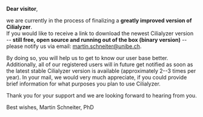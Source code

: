 <!-- ## Welcome to GitHub Pages -->
<!--
<div align="center"> 
   <a href="./index.html" style="font-size:25px;font-weight:600;"       >Home</a>  &nbsp;&nbsp;&nbsp;&nbsp;&nbsp;&nbsp;&nbsp;
   <a href="./download.html" style="font-size:25px;font-weight:400;"     >Download</a>  &nbsp;&nbsp;&nbsp;&nbsp;&nbsp;&nbsp;&nbsp;
   <a href="./tutorials.html" style="font-size:25px;font-weight:400;"    >Tutorials</a> &nbsp;&nbsp;&nbsp;&nbsp;&nbsp;&nbsp;&nbsp;
   <a href="./pinboard.html" style="font-size:25px;font-weight:400;"     >Pinboard</a>  &nbsp;&nbsp;&nbsp;&nbsp;&nbsp;&nbsp;&nbsp;
   <a href="./publications.html" style="font-size:25px;font-weight:400;" >Publications</a> 
</div> 

<br />
-->
**Dear visitor**,


we are currently in the process of finalizing a **greatly improved version of Cilialyzer**.  
If you would like to receive a link to download the newest Cilialyzer version -- **still free, open source and running out of the box (binary version)** -- please notify us via email:
[martin.schneiter@unibe.ch](mailto:martin.schneiter@unibe.ch). 


By doing so, you will help us to get to know our user base better. Additionally, all of our registered users will in future get notified 
as soon as the latest stable Cilialyzer version is available (approximately 2--3 times per year). 
In your mail, we would very much appreciate, if you could provide brief information for what purposes you plan to use Cilialyzer.


Thank you for your support and we are looking forward to hearing from you. 


Best wishes,
Martin Schneiter, PhD 
   
   
   
